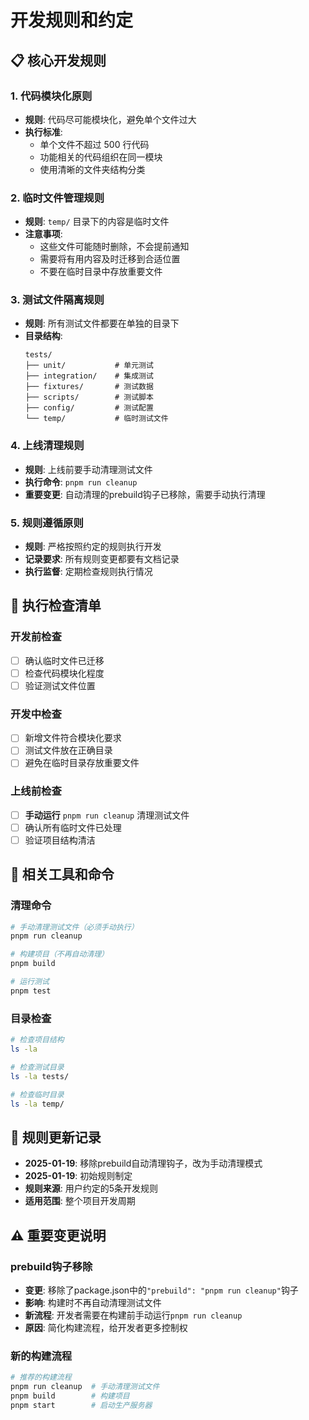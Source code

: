 # 开发规则和约定

## 📋 核心开发规则

### 1. 代码模块化原则
- **规则**: 代码尽可能模块化，避免单个文件过大
- **执行标准**: 
  - 单个文件不超过 500 行代码
  - 功能相关的代码组织在同一模块
  - 使用清晰的文件夹结构分类

### 2. 临时文件管理规则
- **规则**: `temp/` 目录下的内容是临时文件
- **注意事项**: 
  - 这些文件可能随时删除，不会提前通知
  - 需要将有用内容及时迁移到合适位置
  - 不要在临时目录中存放重要文件

### 3. 测试文件隔离规则
- **规则**: 所有测试文件都要在单独的目录下
- **目录结构**:
  ```
  tests/
  ├── unit/           # 单元测试
  ├── integration/    # 集成测试
  ├── fixtures/       # 测试数据
  ├── scripts/        # 测试脚本
  ├── config/         # 测试配置
  └── temp/           # 临时测试文件
  ```

### 4. 上线清理规则
- **规则**: 上线前要手动清理测试文件
- **执行命令**: `pnpm run cleanup`
- **重要变更**: 自动清理的prebuild钩子已移除，需要手动执行清理

### 5. 规则遵循原则
- **规则**: 严格按照约定的规则执行开发
- **记录要求**: 所有规则变更都要有文档记录
- **执行监督**: 定期检查规则执行情况

## 🎯 执行检查清单

### 开发前检查
- [ ] 确认临时文件已迁移
- [ ] 检查代码模块化程度
- [ ] 验证测试文件位置

### 开发中检查
- [ ] 新增文件符合模块化要求
- [ ] 测试文件放在正确目录
- [ ] 避免在临时目录存放重要文件

### 上线前检查
- [ ] **手动运行** `pnpm run cleanup` 清理测试文件
- [ ] 确认所有临时文件已处理
- [ ] 验证项目结构清洁

## 🔧 相关工具和命令

### 清理命令
```bash
# 手动清理测试文件（必须手动执行）
pnpm run cleanup

# 构建项目（不再自动清理）
pnpm build

# 运行测试
pnpm test
```

### 目录检查
```bash
# 检查项目结构
ls -la

# 检查测试目录
ls -la tests/

# 检查临时目录
ls -la temp/
```

## 📝 规则更新记录

- **2025-01-19**: 移除prebuild自动清理钩子，改为手动清理模式
- **2025-01-19**: 初始规则制定
- **规则来源**: 用户约定的5条开发规则
- **适用范围**: 整个项目开发周期

## ⚠️ 重要变更说明

### prebuild钩子移除
- **变更**: 移除了package.json中的`"prebuild": "pnpm run cleanup"`钩子
- **影响**: 构建时不再自动清理测试文件
- **新流程**: 开发者需要在构建前手动运行`pnpm run cleanup`
- **原因**: 简化构建流程，给开发者更多控制权

### 新的构建流程
```bash
# 推荐的构建流程
pnpm run cleanup  # 手动清理测试文件
pnpm build        # 构建项目
pnpm start        # 启动生产服务器
```